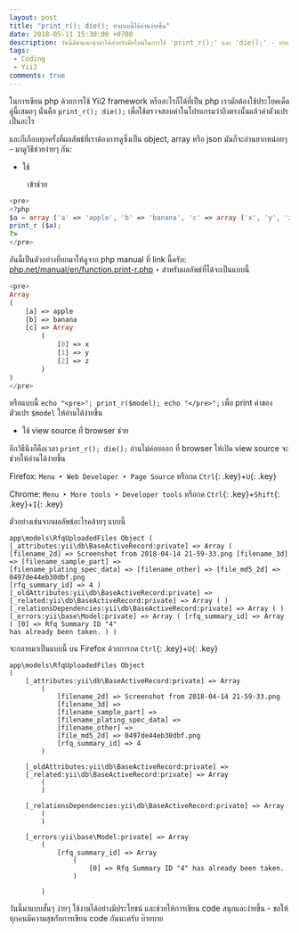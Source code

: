 ```yaml
---
layout: post
title: "print_r(); die(); ทำแบบนี้ได้อ่านง่ายขึ้น"
date: 2018-05-11 15:30:00 +0700
description: วันนี้มีคำแนะนำมาให้สำหรับมือใหม่ในการใช้ 'print_r();' และ 'die();' - ทำแบบนี้จะช่วยให้เราอ่านผลของการ 'print_r();' ได้ง่ายขึ้น
tags:
 - Coding
 - Yii2
comments: true
---
```

ในการเขียน php ด้วยการใช้ Yii2 framework หรืออะไรก็ได้ที่เป็น php เรามักต้องใช้ประโยคเด็ดคู่นี้เสมอๆ นั่นคือ `print_r(); die();` เพื่อใช้ตรวจสอบค่าในโปรแกรมว่าถึงตรงนั้นแล้วค่าตัวแปรเป็นอะไร

และก็เกือบทุกครั้งที่ผลลัพธ์ที่เราต้องการดูซึ่งเป็น object, array หรือ json มันก็จะอ่านยากหน่อยๆ - มาดูวิธีช่วยง่ายๆ กัน:

* ใช้ <pre> เข้าช่วย

```php
<pre>
<?php
$a = array ('a' => 'apple', 'b' => 'banana', 'c' => array ('x', 'y', 'z'));
print_r ($a);
?>
</pre>
```

อันนี้เป็นตัวอย่างที่ยกมาให้ดูจาก php manual ที่ link นี้ครับ: [php.net/manual/en/function.print-r.php](http://php.net/manual/en/function.print-r.php) ‣ สำหรับผลลัพธ์ที่ได้จะเป็นแบบนี้

```php
<pre>
Array
(
    [a] => apple
    [b] => banana
    [c] => Array
        (
            [0] => x
            [1] => y
            [2] => z
        )
)
</pre>
```

หรือแบบนี้ `echo "<pre>"; print_r($model); echo "</pre>";` เพื่อ print ค่าของตัวแปร `$model` ให้อ่านได้ง่ายขึ้น

* ใช้ view source ที่ browser ช่วย

อีกวิธีนึงก็คือเวลา `print_r(); die();` อ่านไม่ค่อยออก ที่ browser ให้เปิด view source จะช่วยให้อ่านได้ง่ายขึ้น

Firefox: `Menu ‣ Web Developer ‣ Page Source` หรือกด `Ctrl`{: .key}+`U`{: .key}

Chrome: `Menu ‣ More tools ‣ Developer tools` หรือกด `Ctrl`{: .key}+`Shift`{: .key}+`I`{: .key}

ตัวอย่างเช่นจากผลลัพธ์อะไรคล้ายๆ แบบนี้


```
app\models\RfqUploadedFiles Object ( [_attributes:yii\db\BaseActiveRecord:private] => Array (
[filename_2d] => Screenshot from 2018-04-14 21-59-33.png [filename_3d] => [filename_sample_part] =>
[filename_plating_spec_data] => [filename_other] => [file_md5_2d] => 0497de44eb30dbf.png
[rfq_summary_id] => 4 ) [_oldAttributes:yii\db\BaseActiveRecord:private] =>
[_related:yii\db\BaseActiveRecord:private] => Array ( )
[_relationsDependencies:yii\db\BaseActiveRecord:private] => Array ( )
[_errors:yii\base\Model:private] => Array ( [rfq_summary_id] => Array ( [0] => Rfq Summary ID "4"
has already been taken. ) )
```

จะกลายมาเป็นแบบนี้ บน Firefox ด้วยการกด `Ctrl`{: .key}+`U`{: .key}

```
app\models\RfqUploadedFiles Object
(
    [_attributes:yii\db\BaseActiveRecord:private] => Array
        (
            [filename_2d] => Screenshot from 2018-04-14 21-59-33.png
            [filename_3d] =>
            [filename_sample_part] =>
            [filename_plating_spec_data] =>
            [filename_other] =>
            [file_md5_2d] => 0497de44eb30dbf.png
            [rfq_summary_id] => 4
        )

    [_oldAttributes:yii\db\BaseActiveRecord:private] =>
    [_related:yii\db\BaseActiveRecord:private] => Array
        (
        )

    [_relationsDependencies:yii\db\BaseActiveRecord:private] => Array
        (
        )

    [_errors:yii\base\Model:private] => Array
        (
            [rfq_summary_id] => Array
                (
                    [0] => Rfq Summary ID "4" has already been taken.
                )

        )
```        

วันนี้มาแบบสั้นๆ ง่ายๆ ใช้งานได้อย่างมีประโยชน์ และช่วยให้การเขียน code สนุกและง่ายขึ้น - ขอให้ทุกคนมีความสุขกับการเขียน code กันนะครับ บ๊ายบาย

